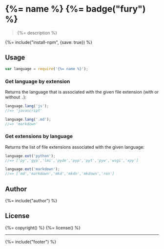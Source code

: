 # {%= name %} {%= badge("fury") %}

> {%= description %}

{%= include("install-npm", {save: true}) %}

## Usage

```js
var language = require('{%= name %}');
```

### Get language by extension

Returns the language that is associated with the given file extension (with or without `.`):

```js
language.lang('js');
//=> 'javascript'

language.lang('.md');
//=> 'markdown'
```

### Get extensions by language

Returns the list of file extensions associated with the given language:

```js
language.ext('python');
//=> ['py','gyp','lmi','pyde','pyp','pyt','pyw','wsgi','xpy']

language.ext('markdown');
//=> ['md','markdown','mkd','mkdn','mkdown','ron']
```

## Author
{%= include("author") %}

## License
{%= copyright() %}
{%= license() %}

***

{%= include("footer") %}